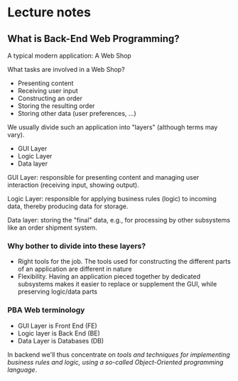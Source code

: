 # Lecture notes

## What is Back-End Web Programming?

A typical modern application: A Web Shop 
 
What tasks are involved in a Web Shop? 

  * Presenting content 
  * Receiving user input 
  * Constructing an order 
  * Storing the resulting order 
  * Storing other data (user preferences, ...)We usually divide such an application into "layers" (although terms may vary).  * GUI Layer 
  * Logic Layer 
  * Data layer GUI Layer: responsible for presenting content and managing user 
interaction (receiving input, showing output).
 
Logic Layer: responsible for applying business rules (logic) to 
incoming data, thereby producing data for storage. 
 
Data layer: storing the "final" data, e.g., for processing by other 
subsystems like an order shipment system.

### Why bother to divide into these layers?

  * Right tools for the job. The tools used for constructing the 
different parts of an application are different in nature
  * Flexibility. Having an application pieced together by 
dedicated subsystems makes it easier to replace or 
supplement the GUI, while preserving logic/data parts### PBA Web terminology
  * GUI Layer is Front End (FE) 
  * Logic layer is Back End (BE) 
  * Data Layer is Databases (DB) 

In backend we'll thus concentrate on *tools and techniques 
for implementing business rules and logic, using a so-called 
Object-Oriented programming language*. 

